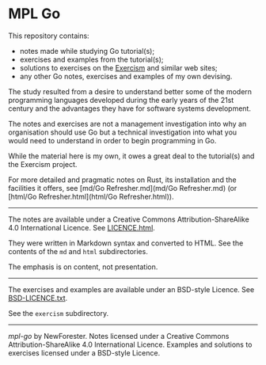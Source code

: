 <!-- mpl-go by NewForester:  programming notes on and examples in Go -->

# MPL Go

This repository contains:

  * notes made while studying Go tutorial(s);
  * exercises and examples from the tutorial(s);
  * solutions to exercises on the [Exercism](http://exercism.io/languages/go/about) and similar web sites;
  * any other Go notes, exercises and examples of my own devising.

The study resulted from a desire to understand better some of the modern programming languages developed during the
early years of the 21st century and the advantages they have for software systems development.

The notes and exercises are not a management investigation into why an organisation should use Go
but a technical investigation into what you would need to understand in order to begin programming in Go.

While the material here is my own, it owes a great deal to the tutorial(s) and the Exercism project.

For more detailed and pragmatic notes on Rust, its installation and the facilities it offers,
see [md/Go Refresher.md](md/Go Refresher.md) (or [html/Go Refresher.html](html/Go Refresher.html)).

---

The notes are available under a Creative Commons Attribution-ShareAlike 4.0 International Licence.
See [LICENCE.html](LICENCE.html).

They were written in Markdown syntax and converted to HTML.
See the contents of the `md` and `html` subdirectories.

The emphasis is on content, not presentation.

---

The exercises and examples are available under an BSD-style Licence.
See [BSD-LICENCE.txt](BSD-LICENCE.txt).

See the `exercism` subdirectory.

---

*mpl-go* by NewForester.
Notes licensed under a Creative Commons Attribution-ShareAlike 4.0 International Licence.
Examples and solutions to exercises licensed under a BSD-style Licence.

<!-- EOF -->
